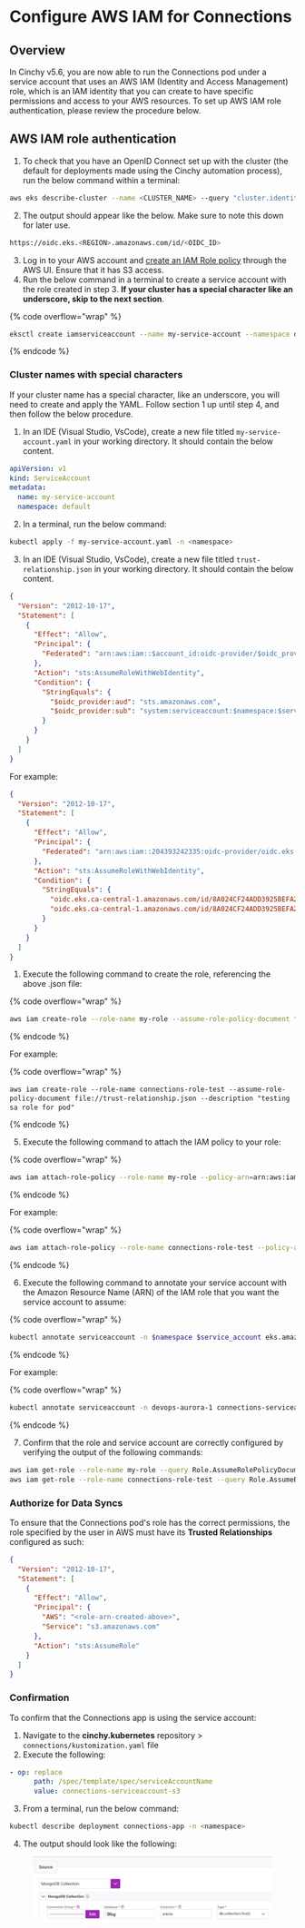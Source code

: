 # Configure AWS IAM for Connections

## Overview

In Cinchy v5.6, you are now able to run the Connections pod under a service account that uses an AWS IAM (Identity and Access Management) role, which is an IAM identity that you can create to have specific permissions and access to your AWS resources. To set up AWS IAM role authentication, please review the procedure below.

## AWS IAM role authentication

1. To check that you have an OpenID Connect set up with the cluster (the default for deployments made using the Cinchy automation process), run the below command within a terminal:

```bash
aws eks describe-cluster --name <CLUSTER_NAME> --query "cluster.identity.oidc.issuer"
```

2. The output should appear like the below. Make sure to note this down for later use.

```bash
https://oidc.eks.<REGION>.amazonaws.com/id/<OIDC_ID>
```

3. Log in to your AWS account and [create an IAM Role policy](https://docs.aws.amazon.com/IAM/latest/UserGuide/access_policies_create.html) through the AWS UI. Ensure that it has S3 access.
4. Run the below command in a terminal to create a service account with the role created in step 3. **If your cluster has a special character like an underscore, skip to the next section**.

{% code overflow="wrap" %}

```bash
eksctl create iamserviceaccount --name my-service-account --namespace default --cluster my-cluster --role-name "my-role" --attach-policy-arn arn:aws:iam::111122223333:policy/my-policy --approve
```

{% endcode %}

### Cluster names with special characters

If your cluster name has a special character, like an underscore, you will need to create and apply the YAML. Follow section 1 up until step 4, and then follow the below procedure.

1. In an IDE (Visual Studio, VsCode), create a new file titled `my-service-account.yaml` in your working directory. It should contain the below content.

```yaml
apiVersion: v1
kind: ServiceAccount
metadata:
  name: my-service-account
  namespace: default
```

2. In a terminal, run the below command:

```bash
kubectl apply -f my-service-account.yaml -n <namespace>
```

3. In an IDE (Visual Studio, VsCode), create a new file titled `trust-relationship.json` in your working directory. It should contain the below content.

```json
{
  "Version": "2012-10-17",
  "Statement": [
    {
      "Effect": "Allow",
      "Principal": {
        "Federated": "arn:aws:iam::$account_id:oidc-provider/$oidc_provider"
      },
      "Action": "sts:AssumeRoleWithWebIdentity",
      "Condition": {
        "StringEquals": {
          "$oidc_provider:aud": "sts.amazonaws.com",
          "$oidc_provider:sub": "system:serviceaccount:$namespace:$service_account"
        }
      }
    }
  ]
}
```

For example:

```json
{
  "Version": "2012-10-17",
  "Statement": [
    {
      "Effect": "Allow",
      "Principal": {
        "Federated": "arn:aws:iam::204393242335:oidc-provider/oidc.eks.ca-central-1.amazonaws.com/id/8A024CF24ADD3925BEFA224C4BDD005B"
      },
      "Action": "sts:AssumeRoleWithWebIdentity",
      "Condition": {
        "StringEquals": {
          "oidc.eks.ca-central-1.amazonaws.com/id/8A024CF24ADD3925BEFA224C4BDD005B:aud": "sts.amazonaws.com",
          "oidc.eks.ca-central-1.amazonaws.com/id/8A024CF24ADD3925BEFA224C4BDD005B:sub": "system:serviceaccount:devops-aurora-1:connections-serviceaccount-s3"
        }
      }
    }
  ]
}
```

1. Execute the following command to create the role, referencing the above .json file:

{% code overflow="wrap" %}

```bash
aws iam create-role --role-name my-role --assume-role-policy-document file://trust-relationship.json --description "my-role-description"
```

{% endcode %}

For example:

{% code overflow="wrap" %}

```
aws iam create-role --role-name connections-role-test --assume-role-policy-document file://trust-relationship.json --description "testing sa role for pod"
```

{% endcode %}

5. Execute the following command to attach the IAM policy to your role:

{% code overflow="wrap" %}

```bash
aws iam attach-role-policy --role-name my-role --policy-arn=arn:aws:iam::$account_id:policy/my-policy
```

{% endcode %}

For example:

{% code overflow="wrap" %}

```bash
aws iam attach-role-policy --role-name connections-role-test --policy-arn=arn:aws:iam::aws:policy/AmazonS3FullAccess
```

{% endcode %}

6. Execute the following command to annotate your service account with the Amazon Resource Name (ARN) of the IAM role that you want the service account to assume:

{% code overflow="wrap" %}

```bash
kubectl annotate serviceaccount -n $namespace $service_account eks.amazonaws.com/role-arn=arn:aws:iam::$account_id:role/my-role
```

{% endcode %}

For example:

{% code overflow="wrap" %}

```bash
kubectl annotate serviceaccount -n devops-aurora-1 connections-serviceaccount-s3 eks.amazonaws.com/role-arn=arn:aws:iam::204393242335:role/connections-role-test
```

{% endcode %}

7. Confirm that the role and service account are correctly configured by verifying the output of the following commands:

```bash
aws iam get-role --role-name my-role --query Role.AssumeRolePolicyDocument
aws iam get-role --role-name connections-role-test --query Role.AssumeRolePolicyDocument
```

### Authorize for Data Syncs

To ensure that the Connections pod's role has the correct permissions, the role specified by the user in AWS must have its **Trusted Relationships** configured as such:

```json
{
  "Version": "2012-10-17",
  "Statement": [
    {
      "Effect": "Allow",
      "Principal": {
        "AWS": "<role-arn-created-above>",
        "Service": "s3.amazonaws.com"
      },
      "Action": "sts:AssumeRole"
    }
  ]
}
```

### Confirmation

To confirm that the Connections app is using the service account:

1. Navigate to the **cinchy.kubernetes** repository > `connections/kustomization.yaml` file
2. Execute the following:

```yaml
- op: replace
      path: /spec/template/spec/serviceAccountName
      value: connections-serviceaccount-s3
```

3. From a terminal, run the below command:

```bash
kubectl describe deployment connections-app -n <namespace>
```

4. The output should look like the following:

<figure><img src="../../../.gitbook/assets/image (324).png" alt=""><figcaption></figcaption></figure>
